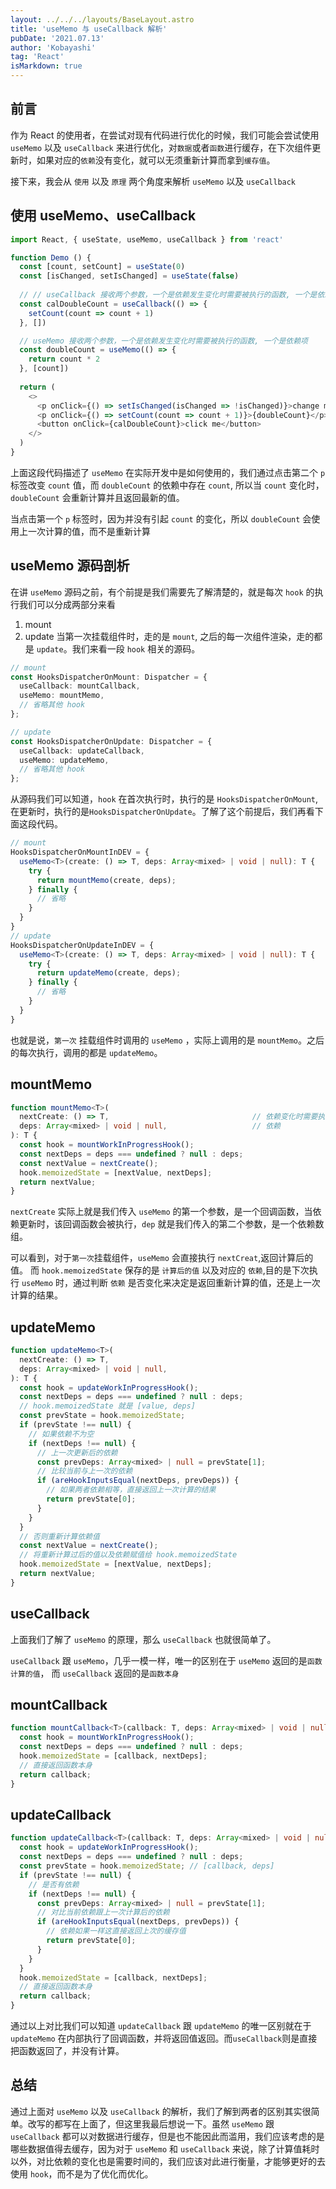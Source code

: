 ```yaml
---
layout: ../../../layouts/BaseLayout.astro
title: 'useMemo 与 useCallback 解析'
pubDate: '2021.07.13'
author: 'Kobayashi'
tag: 'React'
isMarkdown: true
---
```


## 前言
作为 React 的使用者，在尝试对现有代码进行优化的时候，我们可能会尝试使用 `useMemo` 以及 `useCallback` 来进行优化，对`数据`或者`函数`进行缓存，在下次组件更新时，如果对应的`依赖`没有变化，就可以无须重新计算而拿到`缓存值`。

接下来，我会从 `使用` 以及 `原理` 两个角度来解析 `useMemo` 以及 `useCallback`

## 使用 useMemo、useCallback
```typescript
import React, { useState, useMemo, useCallback } from 'react'

function Demo () {
  const [count, setCount] = useState(0)
  const [isChanged, setIsChanged] = useState(false)
  
  // // useCallback 接收两个参数，一个是依赖发生变化时需要被执行的函数, 一个是依赖项
  const calDoubleCount = useCallback(() => {
    setCount(count => count + 1)
  }, [])

  // useMemo 接收两个参数，一个是依赖发生变化时需要被执行的函数, 一个是依赖项
  const doubleCount = useMemo(() => {
    return count * 2
  }, [count])
  
  return (
    <>
      <p onClick={() => setIsChanged(isChanged => !isChanged)}>change me</p>
      <p onClick={() => setCount(count => count + 1)}>{doubleCount}</p>
      <button onClick={calDoubleCount}>click me</button>
    </>
  )
}
```
上面这段代码描述了 `useMemo` 在实际开发中是如何使用的，我们通过点击第二个 `p` 标签改变 `count` 值，而 `doubleCount` 的依赖中存在 `count`, 所以当 `count` 变化时， `doubleCount` 会重新计算并且返回最新的值。

当点击第一个 `p` 标签时，因为并没有引起 `count` 的变化，所以 `doubleCount` 会使用上一次计算的值，而不是重新计算

## useMemo 源码剖析
在讲 `useMemo` 源码之前，有个前提是我们需要先了解清楚的，就是每次 `hook` 的执行我们可以分成两部分来看

1. mount
2. update
当第一次挂载组件时，走的是 `mount`, 之后的每一次组件渲染，走的都是 `update`。我们来看一段 `hook` 相关的源码。
```typescript
// mount
const HooksDispatcherOnMount: Dispatcher = {
  useCallback: mountCallback,
  useMemo: mountMemo,
  // 省略其他 hook
};

// update
const HooksDispatcherOnUpdate: Dispatcher = {
  useCallback: updateCallback,
  useMemo: updateMemo,
  // 省略其他 hook
};
```
从源码我们可以知道，`hook` 在首次执行时，执行的是 `HooksDispatcherOnMount`,在更新时，执行的是`HooksDispatcherOnUpdate`。了解了这个前提后，我们再看下面这段代码。
```typescript
// mount
HooksDispatcherOnMountInDEV = {
  useMemo<T>(create: () => T, deps: Array<mixed> | void | null): T {
    try {
      return mountMemo(create, deps);
    } finally {
      // 省略
    }
  }
}
// update
HooksDispatcherOnUpdateInDEV = {
  useMemo<T>(create: () => T, deps: Array<mixed> | void | null): T {
    try {
      return updateMemo(create, deps);
    } finally {
      // 省略
    }
  }
}
```
也就是说，`第一次` 挂载组件时调用的 `useMemo` ，实际上调用的是 `mountMemo`。之后的每次执行，调用的都是 `updateMemo`。
## mountMemo
```typescript
function mountMemo<T>(
  nextCreate: () => T,                                // 依赖变化时需要执行的函数
  deps: Array<mixed> | void | null,                   // 依赖
): T {
  const hook = mountWorkInProgressHook();
  const nextDeps = deps === undefined ? null : deps;
  const nextValue = nextCreate();
  hook.memoizedState = [nextValue, nextDeps];
  return nextValue;
}
```
`nextCreate` 实际上就是我们传入 `useMemo` 的第一个参数，是一个回调函数，当依赖更新时，该回调函数会被执行，`dep` 就是我们传入的第二个参数，是一个依赖数组。

可以看到，对于`第一次`挂载组件，`useMemo` 会直接执行 `nextCreat`,返回计算后的值。
而 `hook.memoizedState` 保存的是 `计算后的值` 以及对应的 `依赖`,目的是下次执行 `useMemo` 时，通过判断 `依赖` 是否变化来决定是返回重新计算的值，还是上一次计算的结果。
## updateMemo
```typescript
function updateMemo<T>(
  nextCreate: () => T,
  deps: Array<mixed> | void | null,
): T {
  const hook = updateWorkInProgressHook();
  const nextDeps = deps === undefined ? null : deps;
  // hook.memoizedState 就是 [value, deps]
  const prevState = hook.memoizedState;
  if (prevState !== null) {
    // 如果依赖不为空
    if (nextDeps !== null) {
      // 上一次更新后的依赖
      const prevDeps: Array<mixed> | null = prevState[1];
      // 比较当前与上一次的依赖
      if (areHookInputsEqual(nextDeps, prevDeps)) {
        // 如果两者依赖相等，直接返回上一次计算的结果
        return prevState[0];
      }
    }
  }
  // 否则重新计算依赖值
  const nextValue = nextCreate();
  // 将重新计算过后的值以及依赖赋值给 hook.memoizedState
  hook.memoizedState = [nextValue, nextDeps];
  return nextValue;
}
```
## useCallback
上面我们了解了 `useMemo` 的原理，那么 `useCallback` 也就很简单了。

`useCallback` 跟 `useMemo`，几乎一模一样，唯一的区别在于 `useMemo` 返回的是`函数计算的值`， 而 `useCallback` 返回的是`函数本身`

## mountCallback
```typescript
function mountCallback<T>(callback: T, deps: Array<mixed> | void | null): T {
  const hook = mountWorkInProgressHook();
  const nextDeps = deps === undefined ? null : deps;
  hook.memoizedState = [callback, nextDeps];
  // 直接返回函数本身
  return callback;
}
```
## updateCallback
```typescript
function updateCallback<T>(callback: T, deps: Array<mixed> | void | null): T {
  const hook = updateWorkInProgressHook();
  const nextDeps = deps === undefined ? null : deps;
  const prevState = hook.memoizedState; // [callback, deps]
  if (prevState !== null) {
    // 是否有依赖
    if (nextDeps !== null) {
      const prevDeps: Array<mixed> | null = prevState[1];
      // 对比当前依赖跟上一次计算后的依赖
      if (areHookInputsEqual(nextDeps, prevDeps)) {
        // 依赖如果一样这直接返回上次的缓存值
        return prevState[0];
      }
    }
  }
  hook.memoizedState = [callback, nextDeps];
  // 直接返回函数本身
  return callback;
}
```
通过以上对比我们可以知道 `updateCallback` 跟 `updateMemo` 的唯一区别就在于 `updateMemo` 在内部执行了回调函数，并将返回值返回。而`useCallback`则是直接把函数返回了，并没有计算。

## 总结
通过上面对 `useMemo` 以及 `useCallback` 的解析，我们了解到两者的区别其实很简单。改写的都写在上面了，但这里我最后想说一下。虽然 `useMemo` 跟 `useCallback` 都可以对数据进行缓存，但是也不能因此而滥用，我们应该考虑的是哪些数据值得去缓存，因为对于 `useMemo` 和 `useCallback` 来说，除了计算值耗时以外，对比依赖的变化也是需要时间的，我们应该对此进行衡量，才能够更好的去使用 `hook`，而不是为了优化而优化。